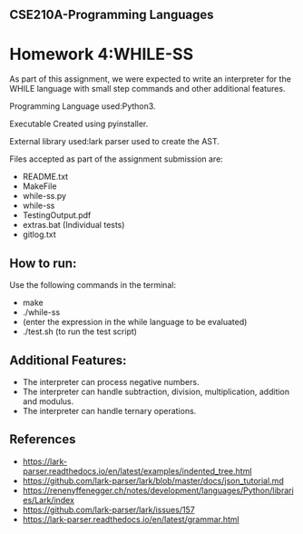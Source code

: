 ## CSE210A-Programming Languages
# Homework 4:WHILE-SS

As part of this assignment, we were expected to write an interpreter for the WHILE language with small step commands and other additional features.

Programming Language used:Python3.

Executable Created using pyinstaller.

External library used:lark parser used to create the AST.

Files accepted as part of the assignment submission are:
- README.txt
- MakeFile
- while-ss.py
- while-ss
- TestingOutput.pdf
- extras.bat (Individual tests)
- gitlog.txt

## How to run:
 Use the following commands in the terminal:
 - make
 - ./while-ss
 - (enter the expression in the while language to be evaluated)
 - ./test.sh (to run the test script)

## Additional Features:
- The interpreter can process negative numbers.
- The interpreter can handle subtraction, division, multiplication, addition and modulus.
- The interpreter can handle ternary operations.
## References
- https://lark-parser.readthedocs.io/en/latest/examples/indented_tree.html
- https://github.com/lark-parser/lark/blob/master/docs/json_tutorial.md
- https://renenyffenegger.ch/notes/development/languages/Python/libraries/Lark/index
- https://github.com/lark-parser/lark/issues/157
- https://lark-parser.readthedocs.io/en/latest/grammar.html

